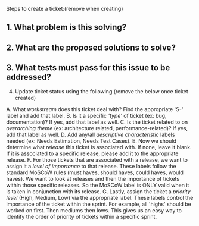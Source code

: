 Steps to create a ticket:(remove when creating)

## 1. What problem is this solving? 
## 2. What are the proposed solutions to solve?
## 3. What tests must pass for this issue to be addressed?

4. Update ticket status using the following (remove the below once ticket created) 

A. What *workstream* does this ticket deal with? Find the appropriate 'S-' label and add that label.
B. Is it a specific *'type'* of ticket (ex: bug, documentation)? If yes, add that label as well.
C. Is the ticket related to on *overarching theme* (ex: architecture related, performance-related)? If yes, add that label as well.
D. Add any/all *descriptive characteristic* labels needed (ex: Needs Estimation, Needs Test Cases).
E. Now we should determine what *release* this ticket is associated with. If none, leave it blank. If it is associated to a specific release, please add it to the appropriate release.
F. For those tickets that are associated with a release, we want to assign it a *level of importance* to that release. These labels follow the standard MoSCoW rules (must haves, should haves, could haves, would haves). We want to look at releases and then the importance of tickets within those specific releases. So the MoSCoW label is ONLY valid when it is taken in conjunction with its release.
G. Lastly, assign the ticket a *priority level* (High, Medium, Low) via the appropriate label. These labels control the importance of the ticket within the sprint. For example, all 'highs' should be worked on first. Then mediums then lows. This gives us an easy way to identify the order of priority of tickets within a specific sprint.
